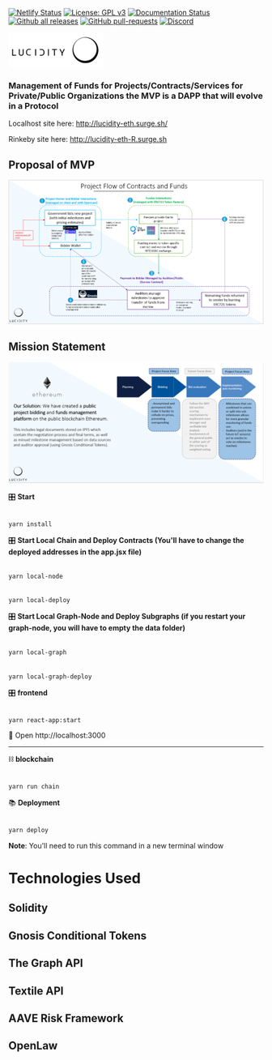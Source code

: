 [![Netlify Status](https://api.netlify.com/api/v1/badges/c8cd1e9c-ceb5-4925-87fd-fdc7f9d8424b/deploy-status)](https://app.netlify.com/sites/tender-benz-6b658e/deploys)
[![License: GPL v3](https://img.shields.io/badge/License-GPL%20v3-blue.svg)](https://github.com/LucidityDev/DFTP-core/blob/master/LICENSE)
[![Documentation Status](https://readthedocs.org/projects/ansicolortags/badge/?version=latest)](http://ansicolortags.readthedocs.io/?badge=latest)
[![Github all releases](https://img.shields.io/github/downloads/Naereen/StrapDown.js/total.svg)](https://GitHub.com/Naereen/StrapDown.js/releases/)
[![GitHub pull-requests](https://img.shields.io/github/issues-pr/Naereen/StrapDown.js.svg)](https://GitHub.com/Naereen/StrapDown.js/pull/)
[![Discord](https://img.shields.io/discord/591914197219016707.svg?label=&logo=discord&logoColor=ffffff&color=7389D8&labelColor=6A7EC2)](https://discord.gg/RD6xqv)



![alt text](https://github.com/andrewhong5297/DFTP-core/blob/master/research/LogoLucidity.png?raw=true)

### Management of Funds for Projects/Contracts/Services for Private/Public Organizations the MVP is a DAPP that will evolve in a Protocol 
Localhost site here: http://lucidity-eth.surge.sh/

Rinkeby site here: http://lucidity-eth-R.surge.sh

## Proposal of MVP

![alt text](https://github.com/andrewhong5297/DFTP-core/blob/master/research/proposal.PNG?raw=true)

## Mission Statement

![alt text](https://github.com/andrewhong5297/DFTP-core/blob/master/research/mission.png?raw=true)

🎛 <b>Start</b>

```bash

yarn install

```

🎛 <b>Start Local Chain and Deploy Contracts (You'll have to change the deployed addresses in the app.jsx file)</b>

```bash

yarn local-node

```
```bash

yarn local-deploy

```

🎛 <b>Start Local Graph-Node and Deploy Subgraphs (if you restart your graph-node, you will have to empty the data folder)</b>

```bash

yarn local-graph

```
```bash

yarn local-graph-deploy

```

🎛 <b>frontend</b>

```bash

yarn react-app:start

```

📱 Open http://localhost:3000

---

⛓ <b>blockchain</b>

```bash

yarn run chain

```

📚 <b>Deployment</b>

```bash

yarn deploy

```

**Note**: You'll need to run this command in a new terminal window


# Technologies Used

## Solidity
## Gnosis Conditional Tokens
## The Graph API
## Textile API
## AAVE Risk Framework
## OpenLaw

